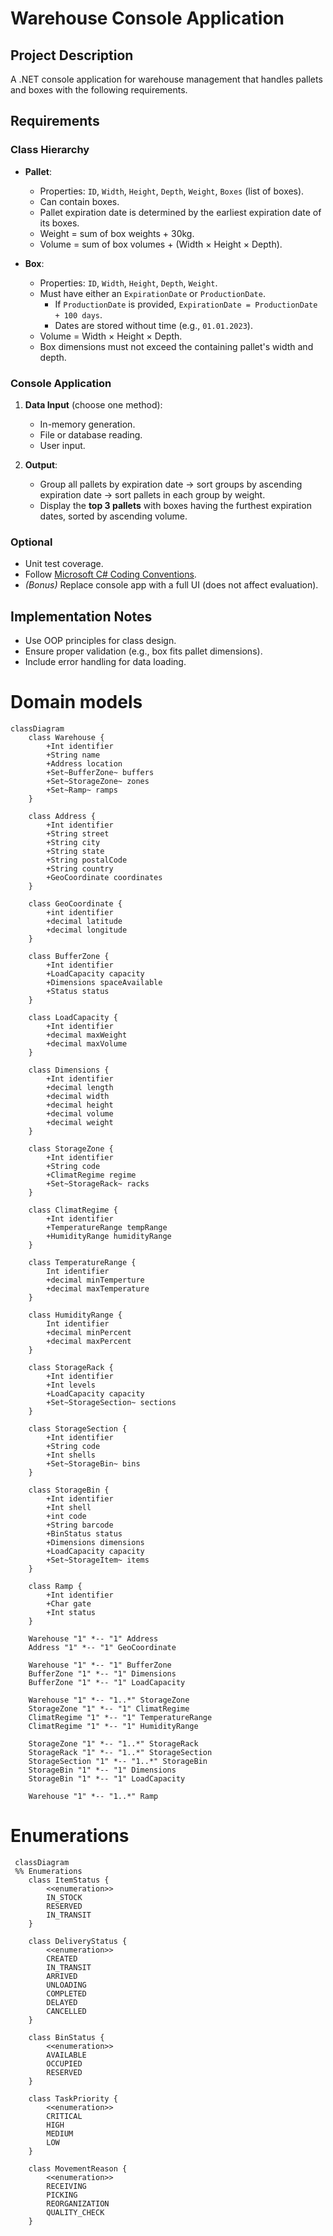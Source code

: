 # Warehouse Console Application

## Project Description
A .NET console application for warehouse management that handles pallets and boxes with the following requirements.

## Requirements

### Class Hierarchy
- **Pallet**:
  - Properties: `ID`, `Width`, `Height`, `Depth`, `Weight`, `Boxes` (list of boxes).
  - Can contain boxes.
  - Pallet expiration date is determined by the earliest expiration date of its boxes.
  - Weight = sum of box weights + 30kg.
  - Volume = sum of box volumes + (Width × Height × Depth).

- **Box**:
  - Properties: `ID`, `Width`, `Height`, `Depth`, `Weight`.
  - Must have either an `ExpirationDate` or `ProductionDate`.
    - If `ProductionDate` is provided, `ExpirationDate = ProductionDate + 100 days`.
    - Dates are stored without time (e.g., `01.01.2023`).
  - Volume = Width × Height × Depth.
  - Box dimensions must not exceed the containing pallet's width and depth.

### Console Application
1. **Data Input** (choose one method):
   - In-memory generation.
   - File or database reading.
   - User input.

2. **Output**:
   - Group all pallets by expiration date → sort groups by ascending expiration date → sort pallets in each group by weight.
   - Display the **top 3 pallets** with boxes having the furthest expiration dates, sorted by ascending volume.

### Optional
- Unit test coverage.
- Follow [Microsoft C# Coding Conventions](https://learn.microsoft.com/en-us/dotnet/csharp/fundamentals/coding-style/coding-conventions).
- *(Bonus)* Replace console app with a full UI (does not affect evaluation).

## Implementation Notes
- Use OOP principles for class design.
- Ensure proper validation (e.g., box fits pallet dimensions).
- Include error handling for data loading.  

# Domain models  
```mermaid  
classDiagram
    class Warehouse {
        +Int identifier
        +String name
        +Address location
        +Set~BufferZone~ buffers
        +Set~StorageZone~ zones
        +Set~Ramp~ ramps
    }
    
    class Address {
        +Int identifier
        +String street
        +String city
        +String state
        +String postalCode
        +String country
        +GeoCoordinate coordinates
    }
    
    class GeoCoordinate {
        +int identifier
        +decimal latitude
        +decimal longitude
    }
    
    class BufferZone {
        +Int identifier
        +LoadCapacity capacity
        +Dimensions spaceAvailable
        +Status status
    }
    
    class LoadCapacity {
        +Int identifier
        +decimal maxWeight
        +decimal maxVolume
    }
    
    class Dimensions {
        +Int identifier
        +decimal length
        +decimal width
        +decimal height
        +decimal volume
        +decimal weight
    }
    
    class StorageZone {
        +Int identifier
        +String code
        +ClimatRegime regime
        +Set~StorageRack~ racks
    }
    
    class ClimatRegime {
        +Int identifier
        +TemperatureRange tempRange
        +HumidityRange humidityRange
    }
    
    class TemperatureRange {
        Int identifier
        +decimal minTemperture
        +decimal maxTemperature
    }
    
    class HumidityRange {
        Int identifier
        +decimal minPercent
        +decimal maxPercent
    }
    
    class StorageRack {
        +Int identifier
        +Int levels
        +LoadCapacity capacity
        +Set~StorageSection~ sections
    }
    
    class StorageSection {
        +Int identifier
        +String code
        +Int shells
        +Set~StorageBin~ bins
    }
    
    class StorageBin {
        +Int identifier
        +Int shell
        +int code
        +String barcode
        +BinStatus status
        +Dimensions dimensions
        +LoadCapacity capacity
        +Set~StorageItem~ items
    }
    
    class Ramp {
        +Int identifier
        +Char gate
        +Int status
    }

    Warehouse "1" *-- "1" Address
    Address "1" *-- "1" GeoCoordinate
    
    Warehouse "1" *-- "1" BufferZone
    BufferZone "1" *-- "1" Dimensions
    BufferZone "1" *-- "1" LoadCapacity
    
    Warehouse "1" *-- "1..*" StorageZone
    StorageZone "1" *-- "1" ClimatRegime
    ClimatRegime "1" *-- "1" TemperatureRange
    ClimatRegime "1" *-- "1" HumidityRange
    
    StorageZone "1" *-- "1..*" StorageRack
    StorageRack "1" *-- "1..*" StorageSection
    StorageSection "1" *-- "1..*" StorageBin
    StorageBin "1" *-- "1" Dimensions
    StorageBin "1" *-- "1" LoadCapacity
    
    Warehouse "1" *-- "1..*" Ramp
```  
  
# Enumerations  
```mermaid  
 classDiagram
 %% Enumerations
    class ItemStatus {
        <<enumeration>>
        IN_STOCK
        RESERVED
        IN_TRANSIT
    }

    class DeliveryStatus {
        <<enumeration>>
        CREATED
        IN_TRANSIT
        ARRIVED
        UNLOADING
        COMPLETED
        DELAYED
        CANCELLED
    }

    class BinStatus {
        <<enumeration>>
        AVAILABLE
        OCCUPIED
        RESERVED
    }

    class TaskPriority {
        <<enumeration>>
        CRITICAL
        HIGH
        MEDIUM
        LOW
    }

    class MovementReason {
        <<enumeration>>
        RECEIVING
        PICKING
        REORGANIZATION
        QUALITY_CHECK
    }
```

